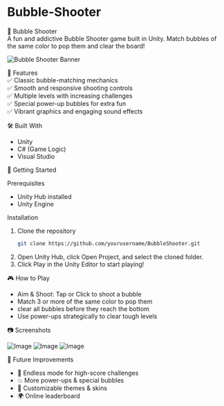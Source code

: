 # Bubble-Shooter



🎯 Bubble Shooter  
A fun and addictive Bubble Shooter game built in Unity. Match bubbles of the same color to pop them and clear the board!  

![Bubble Shooter Banner](https://github.com/user-attachments/assets/5038f083-6a6e-47c8-af78-561f91883a29)


📌 Features  
✅ Classic bubble-matching mechanics  
✅ Smooth and responsive shooting controls  
✅ Multiple levels with increasing challenges  
✅ Special power-up bubbles for extra fun  
✅ Vibrant graphics and engaging sound effects  

 🛠️ Built With  
- Unity
- C# (Game Logic)  
- Visual Studio

🚀 Getting Started  

Prerequisites  
- Unity Hub installed  
- Unity Engine

 Installation  
1. Clone the repository 
   ```bash
   git clone https://github.com/yourusername/BubbleShooter.git
   ```
2. Open Unity Hub, click Open Project, and select the cloned folder.  
3. Click Play in the Unity Editor to start playing!  

 🎮 How to Play  
- Aim & Shoot: Tap or Click to shoot a bubble  
- Match 3 or more of the same color to pop them  
- clear all bubbles before they reach the bottom  
- Use power-ups strategically to clear tough levels  

📷 Screenshots  

![Image](https://github.com/user-attachments/assets/9bdbff9f-3160-495a-9ae3-f4f3c88cc683)
![Image](https://github.com/user-attachments/assets/e5bf0d4a-d56b-4613-872d-4577fb2c7653)
![Image](https://github.com/user-attachments/assets/03117b58-1b78-48f3-aa2c-c74c2e31529c)


 🔧 Future Improvements  
- 🔄 Endless mode for high-score challenges  
- 💥 More power-ups & special bubbles  
- 🎨 Customizable themes & skins  
- 🌍 Online leaderboard  

